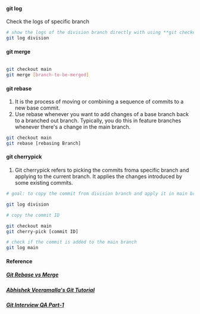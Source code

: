 #### git log

Check the logs of specific branch

```bash
# show the logs of the division branch directly with using **git checkout**
git log division
```

#### git merge
```bash

git checkout main
git merge [branch-to-be-merged]
```

#### git rebase

1. It is the process of moving or combining a sequence of commits to a new base commit. 
2. Use rebase whenever you want to add changes of a base branch back to a branched out branch. Typically, you do this in feature branches whenever there's a change in the main branch.

```bash
git checkout main
git rebase [rebasing Branch]
```

#### git cherrypick

1. Git cherrypick refers to picking the commits froma specific branch and applying to the current branch. It applies the changes introduced by some existing commits.

```bash
# goal: to copy the commit from division branch and apply it in main branch 

git log division

# copy the commit ID

git checkout main
git cherry-pick [commit ID]

# check if the commit is added to the main branch
git log main
```
#### Reference

##### [Git Rebase vs Merge](https://www.atlassian.com/git/tutorials/merging-vs-rebasing)

##### [Abhishek Veeramalla's Git Tutorial](https://www.youtube.com/watch?v=mT6qrAx14O4&list=PLdpzxOOAlwvIKMhk8WhzN1pYoJ1YU8Csa&index=16)

##### [Git Interview QA Part-1](https://www.youtube.com/watch?v=VmJpdIOiIaU)